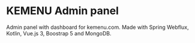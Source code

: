 # KEMENU Admin panel

Admin panel with dashboard for kemenu.com. Made with Spring Webflux, Kotlin, Vue.js 3, Boostrap 5 and MongoDB.

